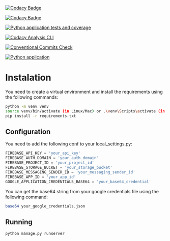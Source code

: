 [![Codacy Badge](https://app.codacy.com/project/badge/Grade/019fefdf399b4fbf98b009ef7e82820a)](https://app.codacy.com/gh/TFG-nicsanmen-rubsuadav/backend/dashboard?utm_source=gh&utm_medium=referral&utm_content=&utm_campaign=Badge_grade)

[![Codacy Badge](https://app.codacy.com/project/badge/Coverage/019fefdf399b4fbf98b009ef7e82820a)](https://app.codacy.com/gh/TFG-nicsanmen-rubsuadav/backend/dashboard?utm_source=gh&utm_medium=referral&utm_content=&utm_campaign=Badge_coverage)

[![Python application tests and coverage](https://github.com/TFG-nicsanmen-rubsuadav/backend/actions/workflows/tests.yml/badge.svg)](https://github.com/TFG-nicsanmen-rubsuadav/backend/actions/workflows/tests.yml)

[![Codacy Analysis CLI](https://github.com/TFG-nicsanmen-rubsuadav/backend/actions/workflows/analysis.yml/badge.svg)](https://github.com/TFG-nicsanmen-rubsuadav/backend/actions/workflows/analysis.yml)

[![Conventional Commits Check](https://github.com/TFG-nicsanmen-rubsuadav/backend/actions/workflows/conventional_commits.yml/badge.svg)](https://github.com/TFG-nicsanmen-rubsuadav/backend/actions/workflows/conventional_commits.yml)

[![Python application](https://github.com/TFG-nicsanmen-rubsuadav/backend/actions/workflows/pr-title-checker.yml/badge.svg)](https://github.com/TFG-nicsanmen-rubsuadav/backend/actions/workflows/pr-title-checker.yml)

# Instalation
You need to create a virtual environment and install the requirements using the following commands:
```bash
python -m venv venv
source venv/bin/activate (in Linux/Mac) or .\venv\Scripts\activate (in Windows)
pip install -r requirements.txt
```

## Configuration
You need to add the following conf to your local_settings.py:
```python
FIREBASE_API_KEY = 'your_api_key'
FIREBASE_AUTH_DOMAIN = 'your_auth_domain'
FIREBASE_PROJECT_ID = 'your_project_id'
FIREBASE_STORAGE_BUCKET = 'your_storage_bucket'
FIREBASE_MESSAGING_SENDER_ID = 'your_messaging_sender_id'
FIREBASE_APP_ID = 'your_app_id'
GOOGLE_APPLICATION_CREDENTIALS_BASE64 = 'your_base64_credential'
```
You can get the base64 string from your google credentials file using the following command:
```bash
base64 your_google_credentials.json
```

## Running
```bash
python manage.py runserver
```
